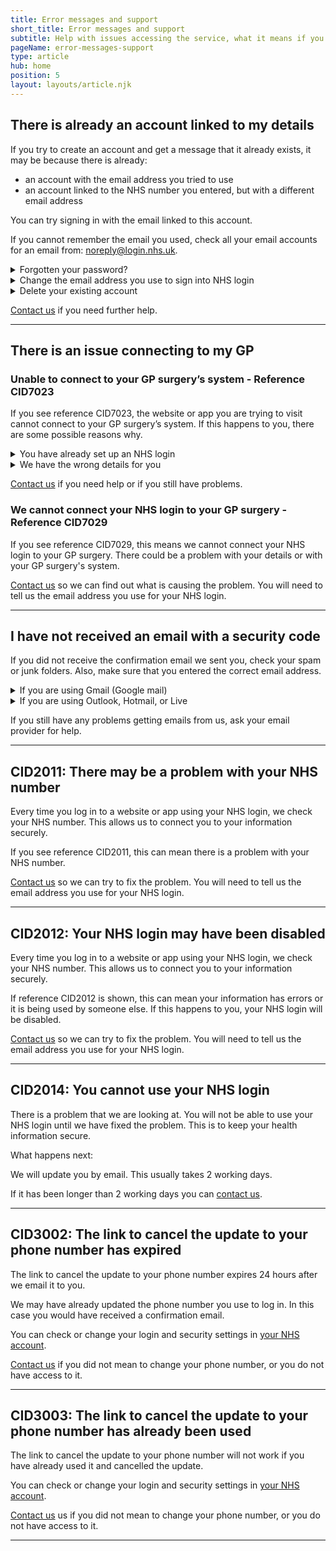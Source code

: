 ```yaml
---
title: Error messages and support
short_title: Error messages and support
subtitle: Help with issues accessing the service, what it means if you see an error reference and what you can do.
pageName: error-messages-support
type: article
hub: home
position: 5
layout: layouts/article.njk
---
```


## There is already an account linked to my details

If you try to create an account and get a message that it already exists, it may be because there is already:

- an account with the email address you tried to use
- an account linked to the NHS number you entered, but with a different email address

You can try signing in with the email linked to this account.

If you cannot remember the email you used, check all your email accounts for an email from: noreply@login.nhs.uk.

<details class="nhsuk-details nhsuk-expander">
  <summary class="nhsuk-details__summary">
    <span class="nhsuk-details__summary-text">
      Forgotten your password?
    </span>
  </summary>
  <div class="nhsuk-details__text">
    <p>If you have forgotten your password, you can reset it:</p>
    <ol>
      <li>Visit NHS login settings and log in using the email address you used to create the account.</li>
      <li>Select <strong>Reset your password</strong>.</li>
      <li>We will send you an email with a link to reset your password.</li>
      <li>Select the link in the email to enter and confirm your new password.</li>
    </ol>
    <p>For security reasons, we are unable to disclose any information about an account.</p>
  </div>
</details>

<details class="nhsuk-details nhsuk-expander">
  <summary class="nhsuk-details__summary">
    <span class="nhsuk-details__summary-text">
      Change the email address you use to sign into NHS login
    </span>
  </summary>
  <div class="nhsuk-details__text">
    <p>If you want to change the email address you use to sign into NHS login:</p>
    <ol>
      <li>Visit NHS login settings and log in using the email address and password you used to create the account.</li>
      <li>Select <strong>Login and security settings</strong>.</li>
      <li>Select <strong>Change email address</strong>.</li>
      <li>Enter your new email address.</li>
    </ol>
  </div>
</details>

<details class="nhsuk-details nhsuk-expander">
  <summary class="nhsuk-details__summary">
    <span class="nhsuk-details__summary-text">
      Delete your existing account
    </span>
  </summary>
  <div class="nhsuk-details__text">
    <p>If you want to delete your existing account:</p>
    <ol>
      <li>Visit NHS login settings and log in using the email address and password you used to create the account.</li>
      <li>Select <strong>Login and security settings</strong>.</li>
      <li>Select <strong>Delete my NHS account</strong>.</li>
    </ol>

    <p>This will only delete your online NHS account and will not affect your medical records.</p>

  </div>
</details>

[Contact us](/contact?error=CID1111 'Contact us') if you need further help.

---

## There is an issue connecting to my GP

### Unable to connect to your GP surgery’s system - Reference CID7023

If you see reference CID7023, the website or app you are trying to visit cannot connect to your GP surgery’s system. If this happens to you, there are some possible reasons why.

<details class="nhsuk-details nhsuk-expander">
  <summary class="nhsuk-details__summary">
    <span class="nhsuk-details__summary-text">
      You have already set up an NHS login
    </span>
  </summary>
  <div class="nhsuk-details__text">

    We have already used your details to connect you to the website or app you were trying to visit. This can happen if you already have an NHS login with a different email address.

    We can only connect one NHS login to your GP surgery’s system.

    You can change the email address on your NHS login in your **Login and security settings**.

  </div>
</details>

<details class="nhsuk-details nhsuk-expander">
  <summary class="nhsuk-details__summary">
    <span class="nhsuk-details__summary-text">
      We have the wrong details for you
    </span>
  </summary>
  <div class="nhsuk-details__text">

    The details we use to make the connection are wrong.

    This can happen if:
    - you have changed GP surgery
    - your GP surgery has changed systems
    - you no longer have permission to use your GP surgery’s online services

    If your GP surgery is in England, you can ask your GP for new registration details for their online services.

  </div>
</details>

[Contact us](/contact?error=CID7023 'Contact us') if you need help or if you still have problems.

### We cannot connect your NHS login to your GP surgery - Reference CID7029

If you see reference CID7029, this means we cannot connect your NHS login to your GP surgery. There could be a problem with your details or with your GP surgery's system.

[Contact us](/contact?error=CID7029 'Contact us') so we can find out what is causing the problem. You will need to tell us the email address you use for your NHS login.

---

## I have not received an email with a security code

If you did not receive the confirmation email we sent you, check your spam or junk folders. Also, make sure that you entered the correct email address.

<details class="nhsuk-details nhsuk-expander">
  <summary class="nhsuk-details__summary">
    <span class="nhsuk-details__summary-text">
      If you are using Gmail (Google mail)
    </span>
  </summary>
  <div class="nhsuk-details__text">

    Make sure emails get to your inbox by adding the email address noreply@login.nhs.uk to your contact list.

    You can also read this page on [problems sending and receiving emails in Gmail](https://support.google.com/mail/answer/7015314?sjid=17584974477078910830-EU).

    This will only delete your online NHS account and will not affect your medical records.

  </div>
</details>

<details class="nhsuk-details nhsuk-expander">
  <summary class="nhsuk-details__summary">
    <span class="nhsuk-details__summary-text">
      If you are using Outlook, Hotmail, or Live
    </span>
  </summary>
  <div class="nhsuk-details__text">

    Add the email address noreply@login.nhs.uk to your 'Safe Senders' list.

    Changes to 'Safe Senders' can take 24 hours to update. You should then receive the confirmation email within the next 24 hours.

    You can also read this page on [problems sending and receiving emails in Outlook](https://support.microsoft.com/en-us/office/can-t-send-or-receive-email-in-outlook-com-d39e3341-8d79-4bf1-b3c7-ded602233642?ui=en-us&rs=en-us&ad=us).

  </div>
</details>

If you still have any problems getting emails from us, ask your email provider for help.

---

## CID2011: There may be a problem with your NHS number

Every time you log in to a website or app using your NHS login, we check your NHS number. This allows us to connect you to your information securely.

If you see reference CID2011, this can mean there is a problem with your NHS number.

[Contact us](/contact?error=CID2011 'Contact us') so we can try to fix the problem. You will need to tell us the email address you use for your NHS login.

---

## CID2012: Your NHS login may have been disabled

Every time you log in to a website or app using your NHS login, we check your NHS number. This allows us to connect you to your information securely.

If reference CID2012 is shown, this can mean your information has errors or it is being used by someone else. If this happens to you, your NHS login will be disabled.

[Contact us](/contact?error=CID2012 'Contact us') so we can try to fix the problem. You will need to tell us the email address you use for your NHS login.

---

## CID2014: You cannot use your NHS login

There is a problem that we are looking at. You will not be able to use your NHS login until we have fixed the problem. This is to keep your health information secure.

What happens next:

We will update you by email. This usually takes 2 working days.

If it has been longer than 2 working days you can [contact us](/contact?error=CID2014 'contact us').

---

## CID3002: The link to cancel the update to your phone number has expired

The link to cancel the update to your phone number expires 24 hours after we email it to you.

We may have already updated the phone number you use to log in. In this case you would have received a confirmation email.

You can check or change your login and security settings in [your NHS account](https://settings.login.nhs.uk/ 'your NHS account').

[Contact us](/contact?error=CID3002 'Contact us') if you did not mean to change your phone number, or you do not have access to it.

---

## CID3003: The link to cancel the update to your phone number has already been used

The link to cancel the update to your phone number will not work if you have already used it and cancelled the update.

You can check or change your login and security settings in [your NHS account](https://settings.login.nhs.uk/ 'your NHS account').

[Contact us](/contact?error=CID3003 'Contact us') us if you did not mean to change your phone number, or you do not have access to it.

---
